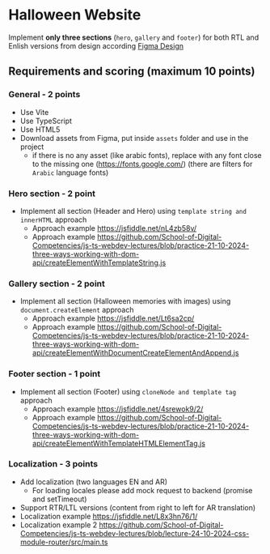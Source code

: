 # Halloween Website

Implement **only three sections** (`hero`, `gallery` and `footer`) for both RTL and Enlish versions from design according [Figma Design](<https://www.figma.com/file/Z9i2HiOV3VtvhnqkKBUUon/Free-Halloween-Party-Time-Landing-Page-(Community)?type=design&node-id=0-1&mode=design&t=rp5neXS05UbP5lGk-0>)

## Requirements and scoring (maximum 10 points)

### General - 2 points

- Use Vite
- Use TypeScript
- Use HTML5
- Download assets from Figma, put inside `assets` folder and use in the project
  - if there is no any asset (like arabic fonts), replace with any font close to the missing one (https://fonts.google.com/) (there are filters for `Arabic` language fonts)

### Hero section - 2 point

- Implement all section (Header and Hero) using `template string and innerHTML` approach
  - Approach example https://jsfiddle.net/nL4zb58v/
  - Approach example https://github.com/School-of-Digital-Competencies/js-ts-webdev-lectures/blob/practice-21-10-2024-three-ways-working-with-dom-api/createElementWithTemplateString.js

### Gallery section - 2 point

- Implement all section (Halloween memories with images) using `document.createElement` approach
  - Approach example https://jsfiddle.net/Lt6sa2cp/
  - Approach example https://github.com/School-of-Digital-Competencies/js-ts-webdev-lectures/blob/practice-21-10-2024-three-ways-working-with-dom-api/createElementWithDocumentCreateElementAndAppend.js

### Footer section - 1 point

- Implement all section (Footer) using `cloneNode and template tag` approach
  - Approach example https://jsfiddle.net/4srewok9/2/
  - Approach example https://github.com/School-of-Digital-Competencies/js-ts-webdev-lectures/blob/practice-21-10-2024-three-ways-working-with-dom-api/createElementWithTemplateHTMLElementTag.js

### Localization - 3 points

- Add localization (two languages EN and AR)
  - For loading locales please add mock request to backend (promise and setTimeout)
- Support RTR/LTL versions (content from right to left for AR translation)
- Localization example https://jsfiddle.net/L8x3hn76/1/
- Localization example 2 https://github.com/School-of-Digital-Competencies/js-ts-webdev-lectures/blob/lecture-24-10-2024-css-module-router/src/main.ts
